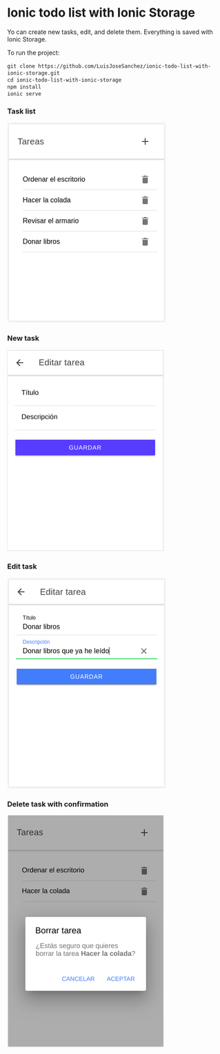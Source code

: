 # Ionic todo list with Ionic Storage

Yo can create new tasks, edit, and delete them. Everything is saved with Ionic Storage.

To run the project:

```console
git clone https://github.com/LuisJoseSanchez/ionic-todo-list-with-ionic-storage.git
cd ionic-todo-list-with-ionic-storage
npm install
ionic serve
```

### Task list

<img src="home03.png">

### New task

<img src="edit011.png">

### Edit task

<img src="edit03.png">

### Delete task with confirmation

<img src="deletealert.png">
